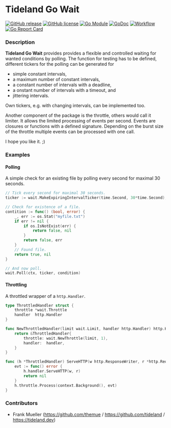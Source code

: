 # Tideland Go Wait

[![GitHub release](https://img.shields.io/github/release/tideland/go-wait.svg)](https://github.com/tideland/go-wait)
[![GitHub license](https://img.shields.io/badge/license-New%20BSD-blue.svg)](https://raw.githubusercontent.com/tideland/go-wait/main/LICENSE)
[![Go Module](https://img.shields.io/github/go-mod/go-version/tideland/go-wait)](https://github.com/tideland/go-wait/blob/main/go.mod)
[![GoDoc](https://godoc.org/tideland.dev/go/actor?status.svg)](https://pkg.go.dev/mod/tideland.dev/go/wait?tab=packages)
[![Workflow](https://github.com/tideland/go-wait/actions/workflows/build.yml/badge.svg)](https://github.com/tideland/go-wait/actions/)
[![Go Report Card](https://goreportcard.com/badge/github.com/tideland/go-wait)](https://goreportcard.com/report/tideland.dev/go/wait)

### Description

**Tideland Go Wait** provides provides a flexible and controlled waiting for wanted conditions by polling. The function for testing has to be defined, different tickers for the polling can be generated for

- simple constant intervals,
- a maximum number of constant intervals,
- a constant number of intervals with a deadline,
- a onstant number of intervals with a timeout, and
- jittering intervals.

Own tickers, e.g. with changing intervals, can be implemented too.

Another component of the package is the throttle, others would call it limiter. It allows the limited processing of events per second. Events are closures or functions with a defined signature. Depending on the burst size of the throttle multiple events can be processed with one call.

I hope you like it. ;)

### Examples

#### Polling

A simple check for an existing file by polling every second for maximal 30 seconds.

```go
// Tick every second for maximal 30 seconds.
ticker := wait.MakeExpiringIntervalTicker(time.Second, 30*time.Second),

// Check for existence of a file.
contition := func() (bool, error) {
    _, err := os.Stat("myfile.txt")
    if err != nil {
        if os.IsNotExist(err) {
            return false, nil
        }
        return false, err
    }
    // Found file.
    return true, nil
}

// And now poll.
wait.Poll(ctx, ticker, condition)
```

#### Throttling

A throttled wrapper of a `http.Handler`.

```go
type ThrottledHandler struct {
    throttle *wait.Throttle
    handler  http.Handler
}

func NewThrottledHandler(limit wait.Limit, handler http.Handler) http.Handler {
    return &ThrottledHandler{
        throttle: wait.NewThrottle(limit, 1),
        handler:  handler,
    }
}

func (h *ThrottledHandler) ServeHTTP(w http.ResponseWriter, r *http.Request) {
    evt := func() error {
        h.handler.ServeHTTP(w, r)
        return nil
    }
    h.throttle.Process(context.Background(), evt)
}
```

### Contributors

- Frank Mueller (https://github.com/themue / https://github.com/tideland / https://tideland.dev)

